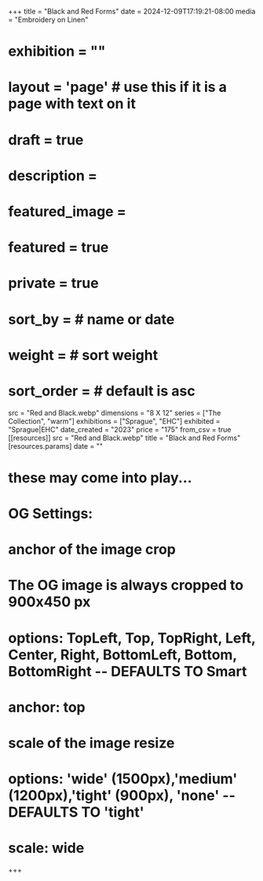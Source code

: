 +++
title = "Black and Red Forms"
date = 2024-12-09T17:19:21-08:00
media = "Embroidery on Linen"
# exhibition = ""
# layout = 'page' # use this if it is a page with text on it
# draft = true
# description = 
# featured_image = 
# featured = true
# private = true
# sort_by = # name or date
# weight = # sort weight
# sort_order = # default is asc
src = "Red and Black.webp"
dimensions = "8 X 12"
  series = ["The Collection", "warm"]
    exhibitions = ["Sprague", "EHC"]
  exhibited = "Sprague|EHC"
date_created = "2023"
price = "175"
from_csv = true
[[resources]]
  src = "Red and Black.webp"
  title = "Black and Red Forms"
  [resources.params]
  date = ""

# these may come into play...
# OG Settings:
# anchor of the image crop 
#   The OG image is always cropped to 900x450 px
#   options: TopLeft, Top, TopRight, Left, Center, Right, BottomLeft, Bottom, BottomRight -- DEFAULTS TO Smart
# anchor: top
# scale of the image resize 
#   options: 'wide' (1500px),'medium' (1200px),'tight' (900px), 'none' -- DEFAULTS TO 'tight'
# scale: wide 
+++